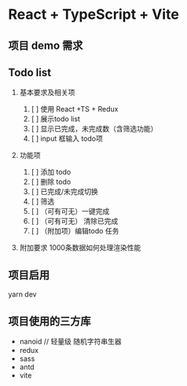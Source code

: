 # React + TypeScript + Vite

## 项目 demo 需求

## Todo list

1. 基本要求及相关项

   1. [ ]  使用 React +TS + Redux
   2. [ ]  展示todo list
   3. [ ]  显示已完成，未完成数（含筛选功能）
   4. [ ]  input 框输入 todo项
2. 功能项

   1. [ ]  添加 todo
   2. [ ]  删除 todo
   3. [ ]  已完成/未完成切换
   4. [ ]  筛选
   5. [ ]  （可有可无）一键完成
   6. [ ]  （可有可无） 清除已完成
   7. [ ]  （附加项）编辑todo 任务
3. 附加要求 1000条数据如何处理渲染性能

## 项目启用

yarn dev


## 项目使用的三方库

* nanoid // 轻量级 随机字符串生器
* redux
* sass
* antd
* vite
